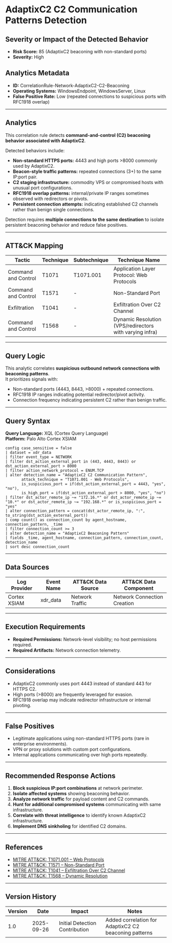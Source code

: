 # AdaptixC2 C2 Communication Patterns Detection

## Severity or Impact of the Detected Behavior
- **Risk Score:** 85 (AdaptixC2 beaconing with non-standard ports)  
- **Severity:** High  

## Analytics Metadata
- **ID:** CorrelationRule-Network-AdaptixC2-C2-Beaconing  
- **Operating Systems:** WindowsEndpoint, WindowsServer, Linux  
- **False Positive Rate:** Low (repeated connections to suspicious ports with RFC1918 overlap)  

---

## Analytics

This correlation rule detects **command-and-control (C2) beaconing behavior associated with AdaptixC2**.  

Detected behaviors include:  

- **Non-standard HTTPS ports:** 4443 and high ports >8000 commonly used by AdaptixC2.  
- **Beacon-style traffic patterns:** repeated connections (3+) to the same IP:port pair.  
- **C2 staging infrastructure:** commodity VPS or compromised hosts with unusual port configurations.  
- **RFC1918 overlap patterns:** internal/private IP ranges sometimes observed with redirectors or pivots.  
- **Persistent connection attempts:** indicating established C2 channels rather than benign single connections.  

Detection requires **multiple connections to the same destination** to isolate persistent beaconing behavior and reduce false positives.

---

## ATT&CK Mapping

| Tactic              | Technique | Subtechnique | Technique Name                                    |
|---------------------|-----------|--------------|---------------------------------------------------|
| Command and Control | T1071     | T1071.001    | Application Layer Protocol: Web Protocols        |
| Command and Control | T1571     | -            | Non-Standard Port                                 |
| Exfiltration        | T1041     | -            | Exfiltration Over C2 Channel                      |
| Command and Control | T1568     | -            | Dynamic Resolution (VPS/redirectors with varying infra) |

---

## Query Logic

This analytic correlates **suspicious outbound network connections with beaconing patterns**.  
It prioritizes signals with:  

- Non-standard ports (4443, 8443, >8000) + repeated connections.  
- RFC1918 IP ranges indicating potential redirector/pivot activity.  
- Connection frequency indicating persistent C2 rather than benign traffic.  

---

## Query Syntax

**Query Language:** XQL (Cortex Query Language)  
**Platform:** Palo Alto Cortex XSIAM  

```xql
config case_sensitive = false  
| dataset = xdr_data  
| filter event_type = NETWORK  
| filter dst_action_external_port in (443, 4443, 8443) or dst_action_external_port > 8000  
| filter action_network_protocol = ENUM.TCP  
| alter detection_name = "AdaptixC2 C2 Communication Pattern",  
       attack_technique = "T1071.001 - Web Protocols",  
       is_suspicious_port = if(dst_action_external_port = 4443, "yes", "no"),  
       is_high_port = if(dst_action_external_port > 8000, "yes", "no") 
| filter dst_actor_remote_ip ~= "172.16.*" or dst_actor_remote_ip ~= "10.*" or dst_actor_remote_ip ~= "192.168.*" or is_suspicious_port = "yes" 
| alter connection_pattern = concat(dst_actor_remote_ip, ":", to_string(dst_action_external_port)) 
| comp count() as connection_count by agent_hostname, connection_pattern, _time  
| filter connection_count >= 3  
| alter detection_name = "AdaptixC2 Beaconing Pattern" 
| fields _time, agent_hostname, connection_pattern, connection_count, detection_name 
| sort desc connection_count
```

---

## Data Sources

| Log Provider   | Event Name | ATT&CK Data Source | ATT&CK Data Component       |
|----------------|------------|--------------------|-----------------------------|
| Cortex XSIAM   | xdr_data   | Network Traffic    | Network Connection Creation |

---

## Execution Requirements  
- **Required Permissions:** Network-level visibility; no host permissions required.  
- **Required Artifacts:** Network connection telemetry.  

---

## Considerations  
- AdaptixC2 commonly uses port 4443 instead of standard 443 for HTTPS C2.  
- High ports (>8000) are frequently leveraged for evasion.  
- RFC1918 overlap may indicate redirector infrastructure or internal pivoting.  

---

## False Positives  
- Legitimate applications using non-standard HTTPS ports (rare in enterprise environments).  
- VPN or proxy solutions with custom port configurations.  
- Internal applications communicating over high ports repeatedly.  

---

## Recommended Response Actions  
1. **Block suspicious IP:port combinations** at network perimeter.  
2. **Isolate affected systems** showing beaconing behavior.  
3. **Analyze network traffic** for payload content and C2 commands.  
4. **Hunt for additional compromised systems** communicating with same infrastructure.  
5. **Correlate with threat intelligence** to identify known AdaptixC2 infrastructure.  
6. **Implement DNS sinkholing** for identified C2 domains.  

---

## References  
- [MITRE ATT&CK: T1071.001 – Web Protocols](https://attack.mitre.org/techniques/T1071/001/)  
- [MITRE ATT&CK: T1571 – Non-Standard Port](https://attack.mitre.org/techniques/T1571/)  
- [MITRE ATT&CK: T1041 – Exfiltration Over C2 Channel](https://attack.mitre.org/techniques/T1041/)  
- [MITRE ATT&CK: T1568 – Dynamic Resolution](https://attack.mitre.org/techniques/T1568/)  

---

## Version History  

| Version | Date       | Impact                         | Notes                                                        |
|---------|------------|--------------------------------|--------------------------------------------------------------|
| 1.0     | 2025-09-26 | Initial Detection Contribution | Added correlation for AdaptixC2 C2 beaconing patterns       |
